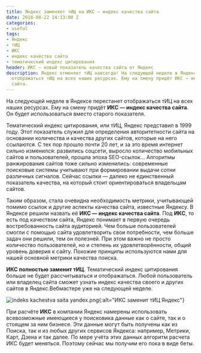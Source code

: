 ```yaml
---
title: Яндекс заменяет тИЦ на ИКС — индекс качества сайта
date: 2018-08-22 14:13:00 Z
categories:
- useful
tags:
- Яндекс
- тИЦ
- ИКС
- индекс качества сайта
- тематический индекс цитирования
header: ИКС — новый показатель качества сайта от Яндекс
description: Яндекс отменяет тИЦ навсегда! На следующей неделе в Яндексе перестанет
  отображаться тИЦ на всех наших ресурсах. Ему на смену придёт ИКС — индекс качества
  сайта.
---
```


На следующей неделе в Яндексе перестанет отображаться тИЦ на всех наших ресурсах. Ему на смену придёт **ИКС — индекс качества сайта**. Он будет использоваться вместо старого показателя.

Тематический индекс цитирования, или тИЦ, Яндекс представил в 1999 году. Этот показатель служил для определения авторитетности сайта на основании количества и качества других сайтов, которые на него ссылаются. С тех пор прошло почти 20 лет, и за это время интернет сильно изменился: развились соцсети, выросло количество мобильных сайтов и пользователей, прошла эпоха SEO-ссылок… Алгоритмы ранжирования сайтов тоже сильно изменились: современные поисковые системы учитывают при формировании выдачи сотни различных сигналов. Сейчас ссылки — далеко не единственный показатель качества, на который стоит ориентироваться владельцам сайтов.

Таким образом, стала очевидна необходимость метрики, учитывающей помимо ссылок и другие аспекты качества сайта, известные Яндексу. В Яндексе решили назвать её **ИКС — индекс качества сайта**. Под **ИКС**, то есть под качеством сайта, Яндекс понимает в первую очередь востребованность сайта аудиторией. Чем больше пользователей смогли с помощью сайта удовлетворить свои потребности, чем больше задач они решили, тем он полезней. При этом важно не просто количество пользователей, но и степень их удовлетворённости, общий уровень доверия к сайту. Похожие принципы используются нами для нашей основной метрики качества поиска.

**ИКС полностью заменит тИЦ**. Тематический индекс цитирования больше не будет рассчитываться и отображаться. Любой пользователь или владелец сайта сможет узнать индекс качества своего и других сайтов в Яндекс.Вебмастере уже на следующей неделе.

![indeks kachestva saita yandex.png](/uploads/indeks%20kachestva%20saita%20yandex.png){:alt="ИКС заменит тИЦ Яндекс"}

При расчёте **ИКС** в компании Яндекс намерены использовать всевозможные имеющиеся у поисковика данные как о сайте, так и о стоящем за ним бизнесе. Эти данные могут быть получены как из Поиска, так и из любых других сервисов Яндекса: например, Метрики, Карт, Дзена и так далее. По мере учёта этих данных алгоритм расчета ИКС будет меняться. Поэтому сейчас мы получим его пока в виде беты.